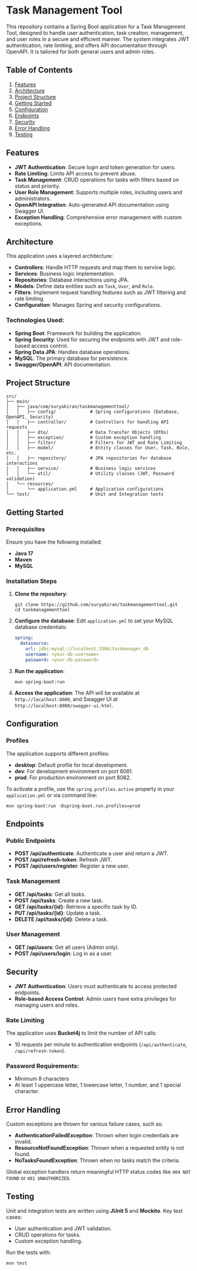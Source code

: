 
# Task Management Tool

This repository contains a Spring Boot application for a Task Management Tool, designed to handle user authentication, task creation, management, and user roles in a secure and efficient manner. The system integrates JWT authentication, rate limiting, and offers API documentation through OpenAPI. It is tailored for both general users and admin roles.

## Table of Contents

1. [Features](#features)
2. [Architecture](#architecture)
3. [Project Structure](#project-structure)
4. [Getting Started](#getting-started)
5. [Configuration](#configuration)
6. [Endpoints](#endpoints)
7. [Security](#security)
8. [Error Handling](#error-handling)
9. [Testing](#testing)

## Features

- **JWT Authentication**: Secure login and token generation for users.
- **Rate Limiting**: Limits API access to prevent abuse.
- **Task Management**: CRUD operations for tasks with filters based on status and priority.
- **User Role Management**: Supports multiple roles, including users and administrators.
- **OpenAPI Integration**: Auto-generated API documentation using Swagger UI.
- **Exception Handling**: Comprehensive error management with custom exceptions.

## Architecture

This application uses a layered architecture:
- **Controllers**: Handle HTTP requests and map them to service logic.
- **Services**: Business logic implementation.
- **Repositories**: Database interactions using JPA.
- **Models**: Define data entities such as `Task`, `User`, and `Role`.
- **Filters**: Implement request handling features such as JWT filtering and rate limiting.
- **Configuration**: Manages Spring and security configurations.

### Technologies Used:
- **Spring Boot**: Framework for building the application.
- **Spring Security**: Used for securing the endpoints with JWT and role-based access control.
- **Spring Data JPA**: Handles database operations.
- **MySQL**: The primary database for persistence.
- **Swagger/OpenAPI**: API documentation.

## Project Structure

```
src/
├── main/
│   ├── java/com/suryakiran/taskmanagementtool/
│   │   ├── config/             # Spring configurations (Database, OpenAPI, Security)
│   │   ├── controller/         # Controllers for handling API requests
│   │   ├── dto/                # Data Transfer Objects (DTOs)
│   │   ├── exception/          # Custom exception handling
│   │   ├── filter/             # Filters for JWT and Rate Limiting
│   │   ├── model/              # Entity classes for User, Task, Role, etc.
│   │   ├── repository/         # JPA repositories for database interactions
│   │   ├── service/            # Business logic services
│   │   └── util/               # Utility classes (JWT, Password validation)
│   └── resources/
│       └── application.yml     # Application configurations
└── test/                       # Unit and Integration tests
```

## Getting Started

### Prerequisites

Ensure you have the following installed:
- **Java 17**
- **Maven**
- **MySQL**

### Installation Steps

1. **Clone the repository**:
   ```
   git clone https://github.com/suryakiran/taskmanagementtool.git
   cd taskmanagementtool
   ```

2. **Configure the database**:
   Edit `application.yml` to set your MySQL database credentials:
   ```yaml
   spring:
     datasource:
       url: jdbc:mysql://localhost:3306/taskmanager_db
       username: <your-db-username>
       password: <your-db-password>
   ```

3. **Run the application**:
   ```
   mvn spring-boot:run
   ```

4. **Access the application**:
   The API will be available at `http://localhost:8080`, and Swagger UI at `http://localhost:8080/swagger-ui.html`.

## Configuration

### Profiles
The application supports different profiles:
- **desktop**: Default profile for local development.
- **dev**: For development environment on port 8081.
- **prod**: For production environment on port 8082.

To activate a profile, use the `spring.profiles.active` property in your `application.yml` or via command line:
```
mvn spring-boot:run -Dspring-boot.run.profiles=prod
```

## Endpoints

### Public Endpoints
- **POST /api/authenticate**: Authenticate a user and return a JWT.
- **POST /api/refresh-token**: Refresh JWT.
- **POST /api/users/register**: Register a new user.

### Task Management
- **GET /api/tasks**: Get all tasks.
- **POST /api/tasks**: Create a new task.
- **GET /api/tasks/{id}**: Retrieve a specific task by ID.
- **PUT /api/tasks/{id}**: Update a task.
- **DELETE /api/tasks/{id}**: Delete a task.

### User Management
- **GET /api/users**: Get all users (Admin only).
- **POST /api/users/login**: Log in as a user.

## Security

- **JWT Authentication**: Users must authenticate to access protected endpoints.
- **Role-based Access Control**: Admin users have extra privileges for managing users and roles.

### Rate Limiting
The application uses **Bucket4j** to limit the number of API calls:
- 10 requests per minute to authentication endpoints (`/api/authenticate`, `/api/refresh-token`).

### Password Requirements:
- Minimum 8 characters
- At least 1 uppercase letter, 1 lowercase letter, 1 number, and 1 special character.

## Error Handling

Custom exceptions are thrown for various failure cases, such as:
- **AuthenticationFailedException**: Thrown when login credentials are invalid.
- **ResourceNotFoundException**: Thrown when a requested entity is not found.
- **NoTasksFoundException**: Thrown when no tasks match the criteria.

Global exception handlers return meaningful HTTP status codes like `404 NOT FOUND` or `401 UNAUTHORIZED`.

## Testing

Unit and integration tests are written using **JUnit 5** and **Mockito**. Key test cases:
- User authentication and JWT validation.
- CRUD operations for tasks.
- Custom exception handling.

Run the tests with:
```
mvn test
```
